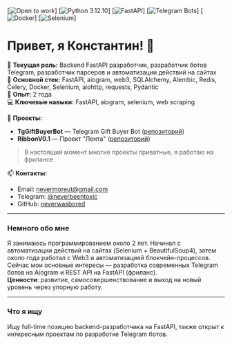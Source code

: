 [![Open to work](https://img.shields.io/badge/Open%20to%20work-brightgreen)]
[![Python 3.12.10](https://img.shields.io/badge/python-3.12.10-blue)]
[![FastAPI](https://img.shields.io/badge/FastAPI-009688?logo=fastapi)]
[![Telegram Bots](https://img.shields.io/badge/Telegram%20Bots-0088cc?logo=telegram)]
[![Docker](https://img.shields.io/badge/Docker-2496ED?logo=docker)]
[![Selenium](https://img.shields.io/badge/Selenium-43B02A?logo=selenium)]

# Привет, я Константин! 👋

🔭 **Текущая роль:** Backend FastAPI разработчик, разработчик ботов Telegram, разработчик парсеров и автоматизации действий на сайтах  
🌱 **Основной стек:** FastAPI, aiogram, web3, SQLAlchemy, Alembic, Redis, Celery, Docker, Selenium, aiohttp, requests, Pydantic  
💼 **Опыт:** 2 года  
💻 **Ключевые навыки:** FastAPI, aiogram, selenium, web scraping  

🚀 **Проекты:**
- **TgGiftBuyerBot** — Telegram Gift Buyer Bot ([репозиторий](https://github.com/neverwasbored/TgGiftBuyerBot))
- **RibbonV0.1** — Проект "Лента" ([репозиторий](https://github.com/neverwasbored/RibbonV0.1))  
> В настоящий момент многие проекты приватные, я работаю на фрилансе  

📫 **Контакты:**
- Email: nevermoreut@gmail.com  
- Telegram: [@neverbeentoxic](https://t.me/neverbeentoxic)  
- GitHub: [neverwasbored](https://github.com/neverwasbored)  

---

### Немного обо мне
Я занимаюсь программированием около 2 лет. Начинал с автоматизации действий на сайтах (Selenium + BeautifulSoup4), затем около года работал с Web3 и автоматизацией блокчейн-процессов. Сейчас мои основные интересы — разработка современных Telegram ботов на Aiogram и REST API на FastAPI (фриланс).  
__Ценности__: развитие, самосовершенствование и выход на новый уровень через упорную работу.

---

### Что я ищу
Ищу full-time позицию backend-разработчика на FastAPI, также открыт к интересным проектам по разработке Telegram ботов.
